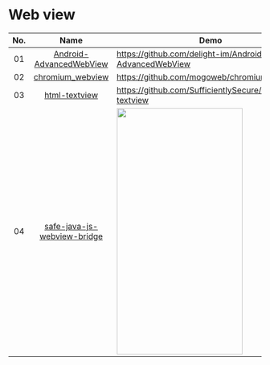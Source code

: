 Web view
======================
No. | Name | Demo
:---: | :---: | ---
01| [Android-AdvancedWebView](https://github.com/delight-im/Android-AdvancedWebView) | https://github.com/delight-im/Android-AdvancedWebView
02| [chromium_webview](https://github.com/mogoweb/chromium_webview) | https://github.com/mogoweb/chromium_webview
03| [html-textview](https://github.com/SufficientlySecure/html-textview) | https://github.com/SufficientlySecure/html-textview
04| [safe-java-js-webview-bridge](https://github.com/pedant/safe-java-js-webview-bridge) | <img src="https://github.com/pedant/safe-java-js-webview-bridge/raw/master/app-sample-screenshot.png" width="250" height="490">